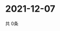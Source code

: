 # 2021-12-07
  共 0条

  <!-- BEGIN -->
  <!-- 最后更新时间Tue Dec 07 2021 12:08:11 GMT+0000 (Coordinated Universal Time) -->
  
  <!-- END -->
  
  